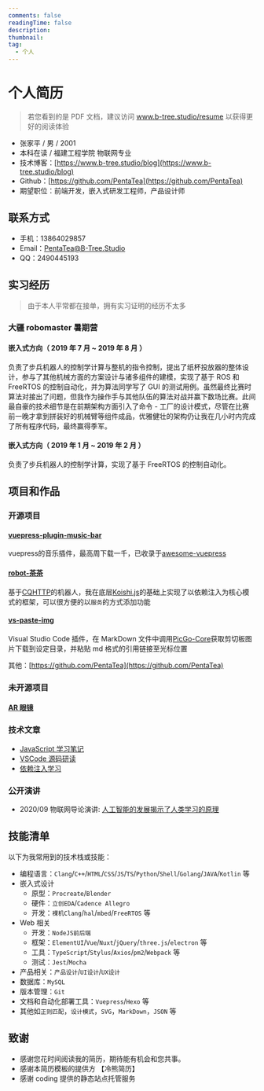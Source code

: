 ```yaml
---
comments: false
readingTime: false
description:
thumbnail:
tag:
  - 个人
---
```


# 个人简历

> 若您看到的是 PDF 文档，建议访问 www.b-tree.studio/resume 以获得更好的阅读体验

- 张家平 / 男 / 2001
- 本科在读 / 福建工程学院 物联网专业
- 技术博客：[https://www.b-tree.studio/blog](https://www.b-tree.studio/blog)
- Github：[https://github.com/PentaTea](https://github.com/PentaTea)
- 期望职位：前端开发，嵌入式研发工程师，产品设计师

## 联系方式

- 手机：13864029857
- Email：PentaTea@B-Tree.Studio
- QQ：2490445193

## 实习经历

> 由于本人平常都在接单，拥有实习证明的经历不太多

### 大疆 robomaster 暑期营

#### 嵌入式方向（ 2019 年 7 月 ~ 2019 年 8 月 ）

负责了步兵机器人的控制学计算与整机的指令控制，提出了纸杯投放器的整体设计，参与了其他机械方面的方案设计与诸多组件的建模，实现了基于 ROS 和 FreeRTOS 的控制自动化，并为算法同学写了 GUI 的测试用例。虽然最终比赛时算法对接出了问题，但我作为操作手与其他队伍的算法对战并赢下数场比赛。此间最自豪的技术细节是在前期架构方面引入了命令 - 工厂的设计模式，尽管在比赛前一晚才拿到拼装好的机械臂等组件成品，优雅健壮的架构仍让我在几小时内完成了所有程序代码，最终赢得季军。

#### 嵌入式方向（ 2019 年 1 月 ~ 2019 年 2 月 ）

负责了步兵机器人的控制学计算，实现了基于  FreeRTOS 的控制自动化。

## 项目和作品

### 开源项目

#### [vuepress-plugin-music-bar](https://www.npmjs.com/package/vuepress-plugin-music-bar)

vuepress的音乐插件，最高周下载一千，已收录于[awesome-vuepress](https://github.com/vuepressjs/awesome-vuepress)

#### [robot-茶茶](https://github.com/PentaTea/robot-chacha)

基于[CQHTTP](https://cqhttp.cc/)的机器人，我在底层[Koishi.js](https://github.com/koishijs/koishi)的基础上实现了以依赖注入为核心模式的框架，可以很方便的以`服务`的方式添加功能

#### [vs-paste-img](https://github.com/PentaTea/vs-paste-img-from-clipboard)

Visual Studio Code 插件，在 MarkDown 文件中调用[PicGo-Core](https://github.com/PicGo/PicGo-Core)获取剪切板图片下载到设定目录，并粘贴 md 格式的引用链接至光标位置

其他：[https://github.com/PentaTea](https://github.com/PentaTea)

### 未开源项目

#### [AR 眼镜](https://www.b-tree.studio/blog/post/AR眼镜/)

### 技术文章

- [JavaScript 学习笔记](https://www.b-tree.studio/blog/post/js学习笔记/)
- [VSCode 源码研读](https://www.b-tree.studio/blog/post/vscode源码研读/)
- [依赖注入学习](https://www.b-tree.studio/blog/post/依赖注入/)

### 公开演讲

- 2020/09 物联网导论演讲: [人工智能的发展揭示了人类学习的原理](https://www.b-tree.studio/blog/post/人工智能的发展揭示了人类学习的原理/)

## 技能清单

以下为我常用到的技术栈或技能：

- 编程语言：`Clang`/`C++`/`HTML`/`CSS`/`JS`/`TS`/`Python`/`Shell`/`Golang`/`JAVA`/`Kotlin` 等
- 嵌入式设计
  - 原型：`Procreate`/`Blender`
  - 硬件：`立创EDA`/`Cadence Allegro`
  - 开发：`裸机Clang`/`hal`/`mbed`/`FreeRTOS` 等
- Web 相关
  - 开发：`NodeJS前后端`
  - 框架：`ElementUI`/`Vue`/`Nuxt`/`jQuery`/`three.js`/`electron` 等
  - 工具：`TypeScript`/`Stylus`/`Axios`/`pm2`/`Webpack` 等
  - 测试：`Jest`/`Mocha`
- 产品相关：`产品设计`/`UI设计`/`UX设计`
- 数据库：`MySQL`
- 版本管理：`Git`
- 文档和自动化部署工具：`Vuepress`/`Hexo` 等
- 其他如`正则匹配`，`设计模式`，`SVG`，`MarkDown`，`JSON` 等

## 致谢

- 感谢您花时间阅读我的简历，期待能有机会和您共事。
- 感谢本简历模板的提供方 【冷熊简历】
- 感谢 coding 提供的静态站点托管服务
